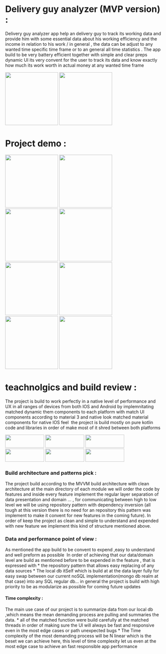 <h1>Delivery guy analyzer (MVP version) : </h1>
<p>Delivery guy analyzer app help an delivery guy to track its working data and provide him with some essential data about his working efficiency and the income in relation to his work / in general , the data can be adjust to any wanted time specific time frame or to an general all time statistics . The app build to be very battery efficient together with simple and clear preps dynamic UI its very convent for the user to track its data and know exactly how much its work worth in actual money at any wanted time frame </p>
<img src="https://github.com/tomil740/DeliveryGuyAnalyzer/assets/126959122/705c8ebd-1849-45a7-88f1-1121c52aa85b" width="170 height = "35">
<img src="https://github.com/tomil740/DeliveryGuyAnalyzer/assets/126959122/91d064ce-4a52-4990-831e-d3a7398e0ebf" width="170 height = "35">

<h1>Project demo :</h1>
<img src="https://github.com/tomil740/DeliveryGuyAnalyzer/assets/126959122/5187a668-f3f0-4f41-88b5-e695aecf0aea" width="170">
<img src="https://github.com/tomil740/DeliveryGuyAnalyzer/assets/126959122/eb7ac06a-7b04-4d4e-828c-075cfcb947ab" width="170" >
<img src="https://github.com/tomil740/DeliveryGuyAnalyzer/assets/126959122/fd0958a1-d1bf-4188-aec7-6e1f494a0fe5" width="170" >
<img src="https://github.com/tomil740/DeliveryGuyAnalyzer/assets/126959122/b1a30d7c-a183-4e3c-9c3e-41f2c2547bb7" width="170" >
<img src="https://github.com/tomil740/DeliveryGuyAnalyzer/assets/126959122/093ccf8f-fc79-48c6-8d8b-63deb916479f" width="170" >
<img src="https://github.com/tomil740/DeliveryGuyAnalyzer/assets/126959122/3510150b-5747-4ef9-8300-1dae5ce19850" width="170" >
<img src="https://github.com/tomil740/DeliveryGuyAnalyzer/assets/126959122/9871b657-3978-46dc-9e48-7bafc6ad8f03" width="170" >
<img src="https://github.com/tomil740/DeliveryGuyAnalyzer/assets/126959122/ff13ede2-bb01-4b19-807a-4351e277222f" width="170" >

<h1>teachnolgics and build review :</h1>
<p>
  The project is build to work perfectly in a native level of performance and UX in all ranges of devices from  both IOS and Android by implemnitating matched dynamic them components to each platform with match UI components according to material 3 and native look matched material components for native IOS feel   the project is build mostly on pure kotlin code and libraries in order of make most of it shred between both platforms
</p>
<img src="https://github.com/tomil740/DeliveryGuyAnalyzer/assets/126959122/62863d48-5369-480c-a72b-85ec856a2ce1" width="125" height = "42">
<img src="https://github.com/tomil740/DeliveryGuyAnalyzer/assets/126959122/10469cb7-215f-4054-b985-c22bb45e672b" width="125" height = "42">
<img src="https://github.com/tomil740/DeliveryGuyAnalyzer/assets/126959122/1ceec314-0f71-4da4-81ed-920fa40afb40" width="125" height = "42">
<img src="https://github.com/tomil740/DeliveryGuyAnalyzer/assets/126959122/a781c387-7446-42d6-bab8-6d22a82e7b7d" width="125" height = "42">
<img src="https://github.com/tomil740/DeliveryGuyAnalyzer/assets/126959122/82456da1-3ebe-4bd9-a40d-eeb6e5760649" width="125" height = "42">
<img src="https://github.com/tomil740/DeliveryGuyAnalyzer/assets/126959122/bcdf4beb-ab11-41e8-936c-ffb3df5f6a01" width="125" height = "42">

<h3>Build architecture and patterns pick :</h3>
<p>
  The project build according to the MVVM build architecture with clean architecture at the main directory of each module we will order the code by features and inside every feature implement the regular layer separation of data presentation and domain …  , for communicating between high to low level we will be using repository pattern with dependency inversion (all tough at this version there is no need for an repository this pattern was implement to make it convent for new features in the coming future).
In order of keep the project  as clean and simple to understand and expended with new feature we implement this kind of structure mentioned above.
</p>
<h3>Data and performance point of view :</h3>
<p>
  As mentioned the app build to be convent to expend ,easy to understand and well preform as possible   In order of achieving that our data/domain level are build as mentioned before to be expended in the feature , that is expressed with 
* the repository pattern that allows easy replacing of any data sources 
* The local db itSelf which is build at at the data layer fully for easy swap between our current noSQL implementation(mongo db realm at that case)  into any SQL regular db… 
in general the project is build with high priority to be as modularize as possible for coming future updates 
</p>
<h4>Time complexity :</h4>
<p>
  The main use case of our project is to summarize data from our local db ,which means the mean demanding process are pulling and summaries the data.
* all of the matched function were build carefully at the matched threads in order of making sure the UI will always be fast and responsive even in the most edge cases or path unexpected bugs 
* The Time complexity of the most demanding process will be N linear which is the beset we can achieve here, this level of time complexity let us even at the most edge case to achieve an fast responsible app performance 
</p>










